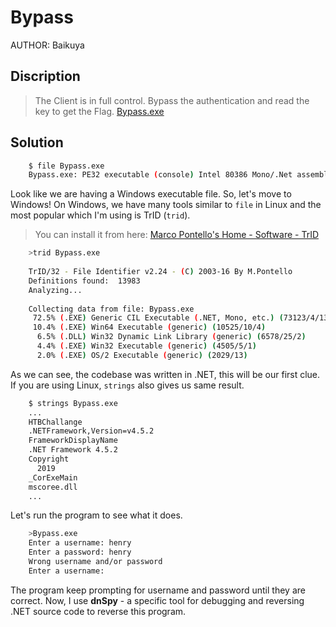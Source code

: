 # Bypass
AUTHOR: Baikuya
## Discription
> The Client is in full control. Bypass the authentication and read the key to get the Flag. [Bypass.exe](https://github.com/Henry1601/HackTheBox-Writeup/blob/main/Reverse%20Engineering/Bypass/Bypass.exe)
## Solution
```bash
	$ file Bypass.exe             
	Bypass.exe: PE32 executable (console) Intel 80386 Mono/.Net assembly, for MS Windows
```
Look like we are having a Windows executable file. So, let's move to Windows! On Windows, we have many tools similar to `file` in Linux and the most popular which I'm using is TrID (`trid`).
> You can install it from here: [Marco Pontello's Home - Software - TrID](https://mark0.net/soft-trid-e.html)

```bash
	>trid Bypass.exe
	
	TrID/32 - File Identifier v2.24 - (C) 2003-16 By M.Pontello
	Definitions found:  13983
	Analyzing...
	
	Collecting data from file: Bypass.exe
	 72.5% (.EXE) Generic CIL Executable (.NET, Mono, etc.) (73123/4/13)
	 10.4% (.EXE) Win64 Executable (generic) (10525/10/4)
	  6.5% (.DLL) Win32 Dynamic Link Library (generic) (6578/25/2)
	  4.4% (.EXE) Win32 Executable (generic) (4505/5/1)
	  2.0% (.EXE) OS/2 Executable (generic) (2029/13)
```
As we can see, the codebase was written in .NET, this will be our first clue. If you are using Linux, `strings` also gives us same result.
```bash
	$ strings Bypass.exe
	...
	HTBChallange
	.NETFramework,Version=v4.5.2
	FrameworkDisplayName
	.NET Framework 4.5.2
	Copyright 
	  2019
	_CorExeMain
	mscoree.dll
	...
```
Let's run the program to see what it does.
```bash
	>Bypass.exe
	Enter a username: henry
	Enter a password: henry
	Wrong username and/or password
	Enter a username: 
```
The program keep prompting for username and password until they are correct. Now, I use **dnSpy** - a specific tool for debugging and reversing .NET source code to reverse this program.
